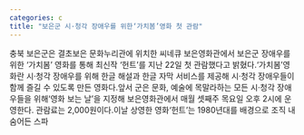 ```yaml
---
categories: c
title: "보은군 시·청각 장애우를 위한‘가치봄’영화 첫 관람"
---
```

충북 보은군은 결초보은 문화누리관에 위치한 씨네큐 보은영화관에서 보은군 장애우를 위한 ‘가치봄’ 영화를 통해 최신작 ‘헌트’를 지난 22일 첫 관람했다고 밝혔다.‘가치봄’영화란 시·청각 장애우를 위해 한글 해설과 한글 자막 서비스를 제공해 시·청각 장애우들이 함께 즐길 수 있도록 만든 영화다.앞서 군은 문화, 예술에 목말라하는 모든 시·청각 장애우들을 위해‘영화 보는 날’을 지정해 보은영화관에서 매월 셋째주 목요일 오후 2시에 운영한다. 관람료는 2,000원이다.이날 상영한 영화‘헌트’는 1980년대를 배경으로 조직 내 숨어든 스파